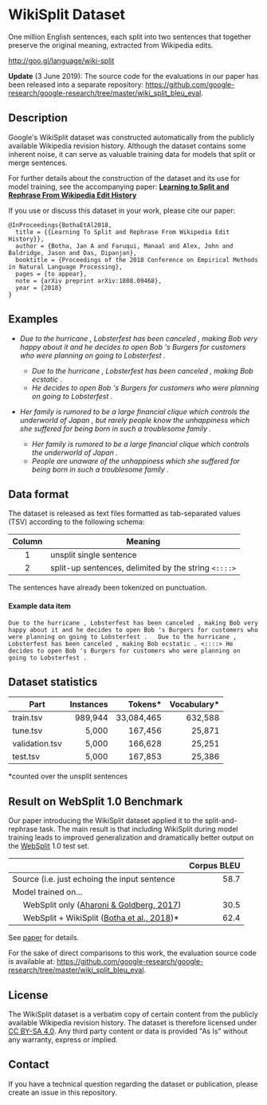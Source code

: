 # WikiSplit Dataset

One million English sentences, each split into two sentences that together
preserve the original meaning, extracted from Wikipedia edits.

http://goo.gl/language/wiki-split

**Update** (3 June 2019): The source code for the evaluations in our paper has been released into a separate repository:
https://github.com/google-research/google-research/tree/master/wiki_split_bleu_eval.

## Description

Google's WikiSplit dataset was constructed automatically from the publicly
available Wikipedia revision history. Although the dataset contains some
inherent noise, it can serve as valuable training data for models that split or
merge sentences.

For further details about the construction of the dataset and its use for model
training, see the accompanying paper:
**[Learning to Split and Rephrase From Wikipedia Edit History](https://arxiv.org/abs/1808.09468)**

If you use or discuss this dataset in your work, please cite our paper:

```
@InProceedings{BothaEtAl2018,
  title = {{Learning To Split and Rephrase From Wikipedia Edit History}},
  author = {Botha, Jan A and Faruqui, Manaal and Alex, John and Baldridge, Jason and Das, Dipanjan},
  booktitle = {Proceedings of the 2018 Conference on Empirical Methods in Natural Language Processing},
  pages = {to appear},
  note = {arXiv preprint arXiv:1808.09468},
  year = {2018}
}
```

## Examples

*   *Due to the hurricane , Lobsterfest has been canceled , making Bob very
    happy about it and he decides to open Bob 's Burgers for customers who were
    planning on going to Lobsterfest .*

    *   *Due to the hurricane , Lobsterfest has been canceled , making Bob
        ecstatic .*
    *   *He decides to open Bob 's Burgers for customers who were planning on
        going to Lobsterfest .*

*   *Her family is rumored to be a large financial clique which controls the
    underworld of Japan , but rarely people know the unhappiness which she
    suffered for being born in such a troublesome family .*

    *   *Her family is rumored to be a large financial clique which controls the
        underworld of Japan .*
    *   *People are unaware of the unhappiness which she suffered for being born
        in such a troublesome family .*

## Data format

The dataset is released as text files formatted as tab-separated values (TSV)
according to the following schema:

Column | Meaning
:-----:| ----------------------------------------------------
1      | unsplit single sentence
2      | split-up sentences, delimited by the string `<::::>`

The sentences have already been tokenized on punctuation.

#### Example data item

```
Due to the hurricane , Lobsterfest has been canceled , making Bob very happy about it and he decides to open Bob 's Burgers for customers who were planning on going to Lobsterfest .	Due to the hurricane , Lobsterfest has been canceled , making Bob ecstatic . <::::> He decides to open Bob 's Burgers for customers who were planning on going to Lobsterfest .
```

## Dataset statistics

Part           | Instances | Tokens*    | Vocabulary*
-------------- | ---------:| ----------:| ----------:
train.tsv      | 989,944   | 33,084,465 | 632,588
tune.tsv       | 5,000     | 167,456    | 25,871
validation.tsv | 5,000     | 166,628    | 25,251
test.tsv       | 5,000     | 167,853    | 25,386

\*counted over the unsplit sentences

## Result on WebSplit 1.0 Benchmark

Our paper introducing the WikiSplit dataset applied it to the split-and-rephrase
task. The main result is that including WikiSplit during model training leads to
improved generalization and dramatically better output on the
[WebSplit](https://github.com/shashiongithub/Split-and-Rephrase) 1.0 test set.

|                                               | Corpus BLEU |
| --------------------------------------------- | -----------:|
| Source (i.e. just echoing the input sentence  | 58.7        |
| Model trained on...                           |             |
| &nbsp;&nbsp;&nbsp;&nbsp; WebSplit only ([Aharoni & Goldberg, 2017](http\://aclweb.org/anthology/P18-2114))   | 30.5
| &nbsp;&nbsp;&nbsp;&nbsp; WebSplit + WikiSplit ([Botha et al., 2018](https\://arxiv.org/pdf/1808.09468.pdf))* | 62.4

See [paper](https://arxiv.org/pdf/1808.09468.pdf) for details.

For the sake of direct comparisons to this work, the evaluation source code is available at:
https://github.com/google-research/google-research/tree/master/wiki_split_bleu_eval.

## License

The WikiSplit dataset is a verbatim copy of certain content from the publicly
available Wikipedia revision history. The dataset is therefore licensed under
[CC BY-SA 4.0](http://creativecommons.org/licenses/by-sa/4.0/). Any third party
content or data is provided "As Is" without any warranty, express or implied.

## Contact

If you have a technical question regarding the dataset or publication, please
create an issue in this repository.

